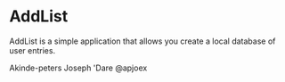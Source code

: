 # AddList
AddList is a simple application that allows you create a local database of user entries.

Akinde-peters Joseph 'Dare
@apjoex
